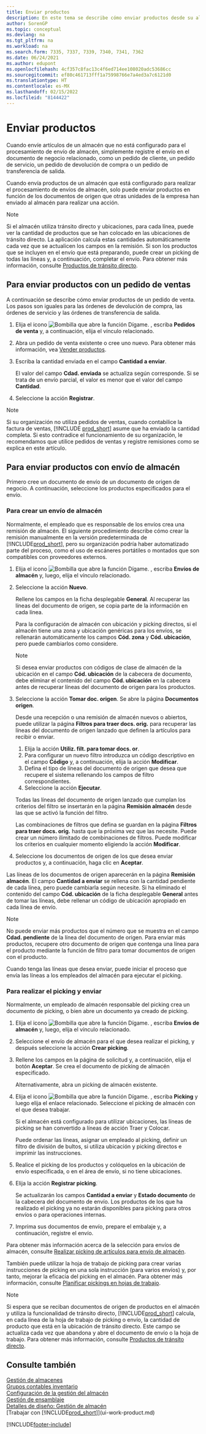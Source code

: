 ```yaml
---
title: Enviar productos
description: En este tema se describe cómo enviar productos desde su almacén según la configuración del almacén para el procesamiento de envíos.
author: SorenGP
ms.topic: conceptual
ms.devlang: na
ms.tgt_pltfrm: na
ms.workload: na
ms.search.form: 7335, 7337, 7339, 7340, 7341, 7362
ms.date: 06/24/2021
ms.author: edupont
ms.openlocfilehash: 4cf357c8fac13c4f6ed714ee108020adc53686cc
ms.sourcegitcommit: ef80c461713fff1a75998766e7a4ed3a7c6121d0
ms.translationtype: HT
ms.contentlocale: es-MX
ms.lasthandoff: 02/15/2022
ms.locfileid: "8144422"
---
```

# <a name="ship-items"></a>Enviar productos

Cuando envíe artículos de un almacén que no está configurado para el procesamiento de envío de almacén, simplemente registre el envío en el documento de negocio relacionado, como un pedido de cliente, un pedido de servicio, un pedido de devolución de compra o un pedido de transferencia de salida.

Cuando envía productos de un almacén que está configurado para realizar el procesamiento de envíos de almacén, solo puede enviar productos en función de los documentos de origen que otras unidades de la empresa han enviado al almacén para realizar una acción.

> [!NOTE]
> Si el almacén utiliza tránsito directo y ubicaciones, para cada línea, puede ver la cantidad de productos que se han colocado en las ubicaciones de tránsito directo. La aplicación calcula estas cantidades automáticamente cada vez que se actualicen los campos en la remisión. Si son los productos que se incluyen en el envío que está preparando, puede crear un picking de todas las líneas y, a continuación, completar el envío. Para obtener más información, consulte [Productos de tránsito directo](warehouse-how-to-cross-dock-items.md).

## <a name="to-ship-items-with-a-sales-order"></a>Para enviar productos con un pedido de ventas

A continuación se describe cómo enviar productos de un pedido de venta. Los pasos son iguales para las órdenes de devolución de compra, las órdenes de servicio y las órdenes de transferencia de salida.  

1. Elija el icono ![Bombilla que abre la función Dígame.](media/ui-search/search_small.png "Dígame qué desea hacer") , escriba **Pedidos de venta** y, a continuación, elija el vínculo relacionado.
2. Abra un pedido de venta existente o cree uno nuevo. Para obtener más información, vea [Vender productos](sales-how-sell-products.md).
3. Escriba la cantidad enviada en el campo **Cantidad a enviar**.

    El valor del campo **Cdad. enviada** se actualiza según corresponde. Si se trata de un envío parcial, el valor es menor que el valor del campo **Cantidad**.
4. Seleccione la acción **Registrar**.

> [!NOTE]
> Si su organización no utiliza pedidos de ventas, cuando contabilice la factura de ventas, [!INCLUDE [prod_short](includes/prod_short.md)] asume que ha enviado la cantidad completa. Si esto contradice el funcionamiento de su organización, le recomendamos que utilice pedidos de ventas y registre remisiones como se explica en este artículo.

## <a name="to-ship-items-with-a-warehouse-shipment"></a>Para enviar productos con envío de almacén

Primero cree un documento de envío de un documento de origen de negocio. A continuación, seleccione los productos especificados para el envío.

### <a name="to-create-a-warehouse-shipment"></a>Para crear un envío de almacén

Normalmente, el empleado que es responsable de los envíos crea una remisión de almacén. El siguiente procedimiento describe cómo crear la remisión manualmente en la versión predeterminada de [!INCLUDE[prod_short](includes/prod_short.md)], pero su organización podría haber automatizado parte del proceso, como el uso de escáneres portátiles o montados que son compatibles con proveedores externos.  

1. Elija el icono ![Bombilla que abre la función Dígame.](media/ui-search/search_small.png "Dígame qué desea hacer") , escriba **Envíos de almacén** y, luego, elija el vínculo relacionado.  
2. Seleccione la acción **Nuevo**.  

    Rellene los campos en la ficha desplegable **General**. Al recuperar las líneas del documento de origen, se copia parte de la información en cada línea.  

    Para la configuración de almacén con ubicación y picking directos, si el almacén tiene una zona y ubicación genéricas para los envíos, se rellenarán automáticamente los campos **Cód. zona** y **Cód. ubicación**, pero puede cambiarlos como considere.  

    > [!NOTE]  
    > Si desea enviar productos con códigos de clase de almacén de la ubicación en el campo **Cód. ubicación** de la cabecera de documento, debe eliminar el contenido del campo **Cód. ubicación** en la cabecera antes de recuperar líneas del documento de origen para los productos.  
3. Seleccione la acción **Tomar doc. origen**. Se abre la página **Documentos origen**.

    Desde una recepción o una remisión de almacén nuevos o abiertos, puede utilizar la página **Filtros para traer docs. orig.** para recuperar las líneas del documento de origen lanzado que definen la artículos para recibir o enviar.

    1. Elija la acción **Utiliz. filt. para tomar docs. or**.  
    2. Para configurar un nuevo filtro introduzca un código descriptivo en el campo **Código** y, a continuación, elija la acción **Modificar**.  
    3. Defina el tipo de líneas del documento de origen que desea que recupere el sistema rellenando los campos de filtro correspondientes.  
    4. Seleccione la acción **Ejecutar**.  

    Todas las líneas del documento de origen lanzado que cumplan los criterios del filtro se insertarán en la página **Remisión almacén** desde las que se activó la función del filtro.  

    Las combinaciones de filtros que defina se guardan en la página **Filtros para traer docs. orig.** hasta que la próxima vez que las necesite. Puede crear un número ilimitado de combinaciones de filtros. Puede modificar los criterios en cualquier momento eligiendo la acción **Modificar**.

4. Seleccione los documentos de origen de los que desea enviar productos y, a continuación, haga clic en **Aceptar**.  

Las líneas de los documentos de origen aparecerán en la página **Remisión almacén**. El campo **Cantidad a enviar** se rellena con la cantidad pendiente de cada línea, pero puede cambiarla según necesite. Si ha eliminado el contenido del campo **Cód. ubicación** de la ficha desplegable **General** antes de tomar las líneas, debe rellenar un código de ubicación apropiado en cada línea de envío.  

> [!NOTE]  
> No puede enviar más productos que el número que se muestra en el campo **Cdad. pendiente** de la línea del documento de origen. Para enviar más productos, recupere otro documento de origen que contenga una línea para el producto mediante la función de filtro para tomar documentos de origen con el producto.  

Cuando tenga las líneas que desea enviar, puede iniciar el proceso que envía las líneas a los empleados del almacén para ejecutar el picking.

### <a name="to-pick-and-ship"></a>Para realizar el picking y enviar

Normalmente, un empleado de almacén responsable del picking crea un documento de picking, o bien abre un documento ya creado de picking.  

1. Elija el icono ![Bombilla que abre la función Dígame.](media/ui-search/search_small.png "Dígame qué desea hacer") , escriba **Envíos de almacén** y, luego, elija el vínculo relacionado.
2. Seleccione el envío de almacén para el que desea realizar el picking, y después seleccione la acción **Crear picking**.
3. Rellene los campos en la página de solicitud y, a continuación, elija el botón **Aceptar**. Se crea el documento de picking de almacén especificado.

    Alternativamente, abra un picking de almacén existente.
4. Elija el icono ![Bombilla que abre la función Dígame.](media/ui-search/search_small.png "Dígame qué desea hacer") , escriba **Picking** y luego elija el enlace relacionado. Seleccione el picking de almacén con el que desea trabajar.

    Si el almacén está configurado para utilizar ubicaciones, las líneas de picking se han convertido a líneas de acción Traer y Colocar.

    Puede ordenar las líneas, asignar un empleado al picking, definir un filtro de división de bultos, si utiliza ubicación y picking directos e imprimir las instrucciones.

5. Realice el picking de los productos y colóquelos en la ubicación de envío especificada, o en el área de envío, si no tiene ubicaciones.
6. Elija la acción **Registrar picking**.

    Se actualizarán los campos **Cantidad a enviar** y **Estado documento** de la cabecera del documento de envío. Los productos de los que ha realizado el picking ya no estarán disponibles para picking para otros envíos o para operaciones internas.
7. Imprima sus documentos de envío, prepare el embalaje y, a continuación, registre el envío.

Para obtener más información acerca de la selección para envíos de almacén, consulte [Realizar picking de artículos para envío de almacén](warehouse-how-to-pick-items-for-warehouse-shipment.md).

También puede utilizar la hoja de trabajo de picking para crear varias instrucciones de picking en una sola instrucción (para varios envíos) y, por tanto, mejorar la eficacia del picking en el almacén. Para obtener más información, consulte [Planificar pickings en hojas de trabajo](warehouse-how-to-plan-picks-in-worksheets.md).

> [!NOTE]
> Si espera que se reciban documentos de origen de productos en el almacén y utiliza la funcionalidad de tránsito directo, [!INCLUDE[prod_short](includes/prod_short.md)] calcula, en cada línea de la hoja de trabajo de picking o envío, la cantidad de producto que está en la ubicación de tránsito directo. Este campo se actualiza cada vez que abandona y abre el documento de envío o la hoja de trabajo. Para obtener más información, consulte [Productos de tránsito directo](warehouse-how-to-cross-dock-items.md).

## <a name="see-also"></a>Consulte también

[Gestión de almacenes](warehouse-manage-warehouse.md)  
[Grupos contables inventario](inventory-manage-inventory.md)  
[Configuración de la gestión del almacén](warehouse-setup-warehouse.md)  
[Gestión de ensamblaje](assembly-assemble-items.md)  
[Detalles de diseño: Gestión de almacén](design-details-warehouse-management.md)  
[Trabajar con [!INCLUDE[prod_short](includes/prod_short.md)]](ui-work-product.md)  


[!INCLUDE[footer-include](includes/footer-banner.md)]